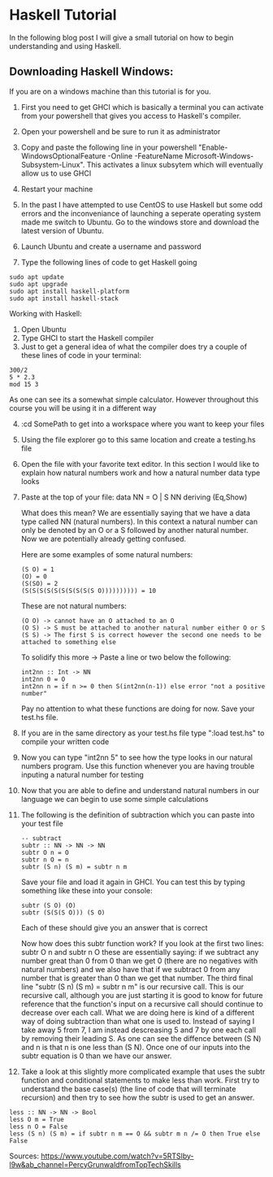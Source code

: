 # Haskell Tutorial

In the following blog post I will give a small tutorial on how to begin understanding and using Haskell. 

## Downloading Haskell Windows:
If you are on a windows machine than this tutorial is for you.

1) First you need to get GHCI which is basically a terminal you can activate from your powershell that gives
you access to Haskell's compiler. 

2) Open your powershell and be sure to run it as administrator 

3) Copy and paste the following line in your powershell "Enable-WindowsOptionalFeature -Online -FeatureName Microsoft-Windows-Subsystem-Linux". This activates
a linux subsytem which will eventually allow us to use GHCI

4) Restart your machine 

5) In the past I have attempted to use CentOS to use Haskell but some odd errors and the inconveniance of launching a seperate operating system made me switch to Ubuntu.
Go to the windows store and download the latest version of Ubuntu.

6) Launch Ubuntu and create a username and password

7) Type the following lines of code to get Haskell going 
```
sudo apt update
sudo apt upgrade
sudo apt install haskell-platform
sudo apt install haskell-stack
```
Working with Haskell:
1) Open Ubuntu
2) Type GHCI to start the Haskell compiler 
3) Just to get a general idea of what the compiler does try a couple of these lines of code in your terminal:
```
300/2
5 * 2.3
mod 15 3 
```   
As one can see its a somewhat simple calculator. However throughout this course you will be using it in a different way

4) :cd SomePath to get into a workspace where you want to keep your files
5) Using the file explorer go to this same location and create a testing.hs file
6) Open the file with your favorite text editor. In this section I would like to explain how natural numbers work and how a natural number data type looks
7) Paste at the top of your file: 
data NN = O | S NN
    deriving (Eq,Show)
    
    What does this mean? We are essentially saying that we have a data type called NN (natural numbers). In this context a natural number can only be denoted by an O 
    or a S followed by another natural number. Now we are potentially already getting confused. 
    
    Here are some examples of some natural numbers:
    ```
    (S O) = 1
    (O) = 0
    (S(SO) = 2
    (S(S(S(S(S(S(S(S(S(S O)))))))))) = 10
    ```
    These are not natural numbers:
    ```
    (O O) -> cannot have an O attached to an O
    (O S) -> S must be attached to another natural number either O or S 
    (S S) -> The first S is correct however the second one needs to be attached to something else
    ```
    To solidify this more -> Paste a line or two below the following:
    ```
    int2nn :: Int -> NN
    int2nn 0 = O
    int2nn n = if n >= 0 then S(int2nn(n-1)) else error "not a positive number"
    ```
    Pay no attention to what these functions are doing for now. Save your test.hs file.

8) If you are in the same directory as your test.hs file type ":load test.hs" to compile your written code
9) Now you can type "int2nn 5" to see how the type looks in our natural numbers program. Use this function whenever you are having trouble inputing a natural number for testing
10) Now that you are able to define and understand natural numbers in our language we can begin to use some simple calculations
11) The following is the definition of subtraction which you can paste into your test file
    
    ```
    -- subtract
    subtr :: NN -> NN -> NN
    subtr O n = O
    subtr n O = n
    subtr (S n) (S m) = subtr n m
    ```
    Save your file and load it again in GHCI.
    You can test this by typing something like these into your console:
    ```
    subtr (S O) (O) 
    subtr (S(S(S O))) (S O)
    ```
    Each of these should give you an answer that is correct
    
    Now how does this subtr function work? 
    If you look at the first two lines: subtr O n and subtr n O these are essentially saying: if we subtract any number great than 0
    from 0 than we get 0 (there are no negatives with natural numbers) and we also have that if we subtract 0 from any number that is greater than 0 than we get that number.
    The third final line "subtr (S n) (S m) = subtr n m" is our recursive call. This is our recursive call, although you are just starting it is good to know for future 
    reference that the function's input on a recursive call should continue to decrease over each call. What we are doing here is kind of a different way of doing 
    subtraction than what one is used to. Instead of saying I take away 5 from 7, I am instead descreasing 5 and 7 by one each call by removing their leading S. As one can
    see the diffence between (S N) and n is that n is one less than (S N). Once one of our inputs into the subtr equation is 0 than we have our answer.
    
12) Take a look at this slightly more complicated example that uses the subtr function and conditional statements to make less than work. First try to understand the base case(s)
(the line of code that will terminate recursion) and then try to see how the subtr is used to get an answer. 

```
less :: NN -> NN -> Bool
less O m = True
less n O = False
less (S n) (S m) = if subtr n m == O && subtr m n /= O then True else False
```
    
Sources:
https://www.youtube.com/watch?v=5RTSlby-l9w&ab_channel=PercyGrunwaldfromTopTechSkills
 
